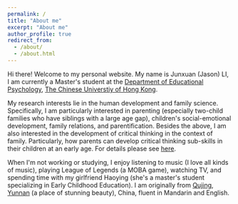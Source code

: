 ```yaml
---
permalink: /
title: "About me"
excerpt: "About me"
author_profile: true
redirect_from: 
  - /about/
  - /about.html
---
```


Hi there! Welcome to my personal website. My name is Junxuan (Jason) LI, I am currently a Master's student at the [Department of Educational Psychology](https://www.fed.cuhk.edu.hk/eps/index.html), [The Chinese Universtiy of Hong Kong](https://www.cuhk.edu.hk/english/index.html). 

My research interests lie in the human development and family science. Specifically, I am particularly interested in parenting (especially two-child families who have siblings with a large age gap), children's social-emotional development, family relations, and parentification.
Besides the above, I am also interested in the development of critical thinking in the context of family. Particularly, how parents can develop critical thinking sub-skills in their children at an early age. For details please see [here](https://jason923.github.io/Research%20Interests/).

When I'm not working or studying, I enjoy listening to music (I love all kinds of music), playing League of Legends (a MOBA game), watching TV, and spending time with my girlfriend Haoying (she's a master's student specializing in Early Childhood Education). I am originally from [Qujing](https://en.wikipedia.org/wiki/Qujing), [Yunnan](https://en.wikipedia.org/wiki/Yunnan) (a place of stunning beauty), China, fluent in Mandarin and English.
